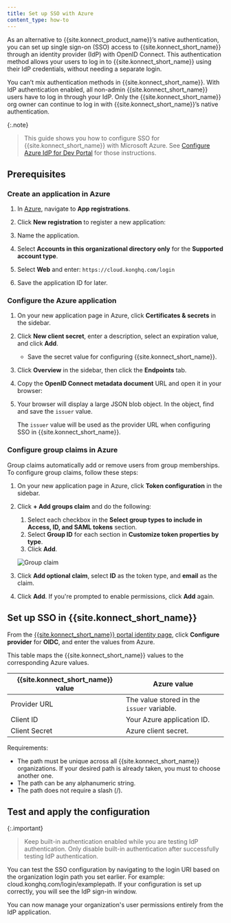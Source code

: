 ```yaml
---
title: Set up SSO with Azure
content_type: how-to
---
```


As an alternative to {{site.konnect_product_name}}’s native authentication, you can set up single sign-on (SSO) access to {{site.konnect_short_name}} through an identity provider (IdP) with OpenID Connect. This authentication method allows your users to log in to {{site.konnect_short_name}} using their IdP credentials, without needing a separate login.

You can’t mix authentication methods in {{site.konnect_short_name}}. With IdP authentication enabled, all non-admin {{site.konnect_short_name}} users have to log in through your IdP. Only the {{site.konnect_short_name}} org owner can continue to log in with {{site.konnect_short_name}}’s native authentication.

{:.note}
> This guide shows you how to configure SSO for {{site.konnect_short_name}} with Microsoft Azure. See [Configure Azure IdP for Dev Portal](/konnect/dev-portal/access-and-approval/azure/) for those instructions.


## Prerequisites
### Create an application in Azure

1. In [Azure](https://portal.azure.com/), navigate to **App registrations**. 

1. Click **New registration** to register a new application:

1. Name the application.

1. Select **Accounts in this organizational directory only** for the **Supported account type**. 

1. Select **Web** and enter: `https://cloud.konghq.com/login`
    
1. Save the application ID for later.


### Configure the Azure application

1. On your new application page in Azure, click **Certificates & secrets** in the sidebar.

1. Click **New client secret**, enter a description, select an expiration value, and click **Add**.
    
    * Save the secret value for configuring {{site.konnect_short_name}}.


1. Click **Overview** in the sidebar, then click the **Endpoints** tab.

1. Copy the **OpenID Connect metadata document** URL and open it in your browser:

1.  Your browser will display a large JSON blob object. In the object, find and save the `issuer` value.
    
    The `issuer` value will be used as the provider URL when configuring SSO in {{site.konnect_short_name}}.

### Configure group claims in Azure

Group claims automatically add or remove users from group memberships. To configure group claims, follow these steps: 

1. On your new application page in Azure, click **Token configuration** in the sidebar.

1. Click **+ Add groups claim** and do the following:
    1. Select each checkbox in the **Select group types to include in Access, ID, and SAML tokens** section. 
    1. Select **Group ID** for each section in **Customize token properties by type**.
    1. Click **Add**. 

    ![Group claim](/assets/images/docs/konnect/azure/group-claim.png)

1. Click **Add optional claim**, select **ID** as the token type, and **email** as the claim.

1. Click **Add**. If you're prompted to enable permissions, click **Add** again. 

## Set up SSO in {{site.konnect_short_name}}

From the [{{site.konnect_short_name}} portal identity page](https://cloud.konghq.com/portal/portal-settings#identity), click **Configure provider** for **OIDC**, and enter the values from Azure.

This table maps the {{site.konnect_short_name}} values to the corresponding Azure values. 

| {{site.konnect_short_name}} value      | Azure value |
| ----------- | ----------- |
| Provider URL      | The value stored in the `issuer` variable. |
| Client ID   | Your Azure application ID.        |
|Client Secret | Azure client secret.|

Requirements:

* The path must be unique across all {{site.konnect_short_name}} organizations. If your desired path is already taken, you must to choose another one.
* The path can be any alphanumeric string.
* The path does not require a slash (/).

## Test and apply the configuration

{:.important}
> Keep built-in authentication enabled while you are testing IdP authentication. Only disable built-in authentication after successfully testing IdP authentication.

You can test the SSO configuration by navigating to the login URI based on the organization login path you set earlier. For example: cloud.konghq.com/login/examplepath. If your configuration is set up correctly, you will see the IdP sign-in window.

You can now manage your organization's user permissions entirely from the IdP application.
